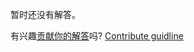 
暂时还没有解答。

有兴趣[贡献你的解答](https://github.com/BFEdev/BFE.dev-solutions/blob/main/problem/reorder-array-with-new-indexes_zh.md)吗? [Contribute guidline](https://github.com/BFEdev/BFE.dev-solutions#how-to-contribute)
